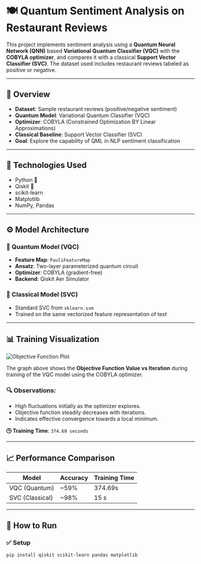 # 🍽️ Quantum Sentiment Analysis on Restaurant Reviews

This project implements sentiment analysis using a **Quantum Neural Network (QNN)** based **Variational Quantum Classifier (VQC)** with the **COBYLA optimizer**, and compares it with a classical **Support Vector Classifier (SVC)**. The dataset used includes restaurant reviews labeled as positive or negative.

---

## 📌 Overview

- **Dataset**: Sample restaurant reviews (positive/negative sentiment)
- **Quantum Model**: Variational Quantum Classifier (VQC)
- **Optimizer**: COBYLA (Constrained Optimization BY Linear Approximations)
- **Classical Baseline**: Support Vector Classifier (SVC)
- **Goal**: Explore the capability of QML in NLP sentiment classification

---

## 🧠 Technologies Used

- Python 🐍
- Qiskit 🧪
- scikit-learn
- Matplotlib
- NumPy, Pandas

---

## ⚙️ Model Architecture

### 🔹 Quantum Model (VQC)

- **Feature Map**: `PauliFeatureMap`
- **Ansatz**: Two-layer parameterized quantum circuit
- **Optimizer**: COBYLA (gradient-free)
- **Backend**: Qiskit Aer Simulator

### 🔸 Classical Model (SVC)

- Standard SVC from `sklearn.svm`
- Trained on the same vectorized feature representation of text

---

## 📊 Training Visualization

![Objective Function Plot](ss.png)

The graph above shows the **Objective Function Value vs Iteration** during training of the VQC model using the COBYLA optimizer.

### 🔍 Observations:

- High fluctuations initially as the optimizer explores.
- Objective function steadily decreases with iterations.
- Indicates effective convergence towards a local minimum.

**🕒 Training Time**: `374.69 seconds`

---

## 📈 Performance Comparison

| Model             | Accuracy | Training Time |
|------------------|----------|----------------|
| VQC (Quantum)    | ~59%     | 374.69s        |
| SVC (Classical)  | ~98%     | 15 s           |



---

## 🧪 How to Run

### ✅ Setup

```bash
pip install qiskit scikit-learn pandas matplotlib


